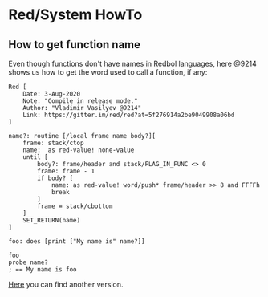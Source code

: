# Red/System HowTo

## How to get function name

Even though functions don't have names in Redbol languages, here @9214 shows us how to get the word used to call a function, if any:

```red
Red [
    Date: 3-Aug-2020
    Note: "Compile in release mode."
    Author: "Vladimir Vasilyev @9214"
    Link: https://gitter.im/red/red?at=5f276914a2be9049908a06bd
]

name?: routine [/local frame name body?][
    frame: stack/ctop
    name:  as red-value! none-value
    until [
        body?: frame/header and stack/FLAG_IN_FUNC <> 0
        frame: frame - 1
        if body? [
            name: as red-value! word/push* frame/header >> 8 and FFFFh
            break
        ]
        frame = stack/cbottom
    ]
    SET_RETURN(name)
]

foo: does [print ["My name is" name?]]

foo
probe name?
; == My name is foo
```

[Here](https://gitter.im/red/red?at=5f271d5cb9bc40357bb25be8) you can find another version.
